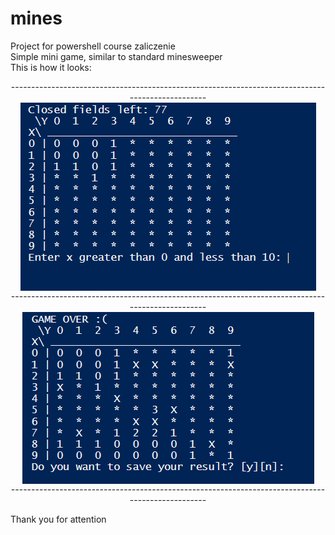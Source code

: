 # mines
Project for powershell course zaliczenie <br>
Simple mini game, similar to standard minesweeper<br>
This is how it looks:


<div align="center">    
-------------------------------------------------------------------------------------------------
</div>

<div align="center">
    <img align="center" src="gameplay.png" style="vertical-align: top;" />
</div>
 
 <div align="center">    
-------------------------------------------------------------------------------------------------
</div>

<div align="center">
    <img align="center" src="endgame.png" style="vertical-align: top;" />
</div>

<div align="center">    
-------------------------------------------------------------------------------------------------
</div>

Thank you for attention
